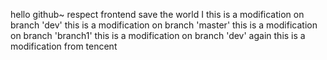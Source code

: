 hello github~
respect
frontend
save the world
I
this is a modification on branch 'dev'
this is a modification on branch 'master'
this is a modification on branch 'branch1'
this is a modification on branch 'dev' again
this is a modification from tencent 